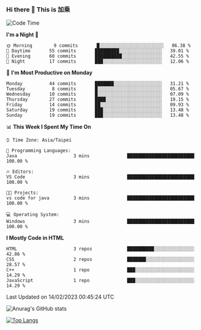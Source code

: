 ### Hi there 👋 This is 加乘



<!--START_SECTION:waka-->
![Code Time](http://img.shields.io/badge/Code%20Time-28%20mins-blue)

**I'm a Night 🦉** 

```text
🌞 Morning        9 commits       █░░░░░░░░░░░░░░░░░░░░░░░░   06.38 % 
🌆 Daytime       55 commits       █████████░░░░░░░░░░░░░░░░   39.01 % 
🌃 Evening       60 commits       ██████████░░░░░░░░░░░░░░░   42.55 % 
🌙 Night         17 commits       ███░░░░░░░░░░░░░░░░░░░░░░   12.06 % 

```
📅 **I'm Most Productive on Monday** 

```text
Monday          44 commits       ███████░░░░░░░░░░░░░░░░░░   31.21 % 
Tuesday          8 commits       █░░░░░░░░░░░░░░░░░░░░░░░░   05.67 % 
Wednesday       10 commits       █░░░░░░░░░░░░░░░░░░░░░░░░   07.09 % 
Thursday        27 commits       ████░░░░░░░░░░░░░░░░░░░░░   19.15 % 
Friday          14 commits       ██░░░░░░░░░░░░░░░░░░░░░░░   09.93 % 
Saturday        19 commits       ███░░░░░░░░░░░░░░░░░░░░░░   13.48 % 
Sunday          19 commits       ███░░░░░░░░░░░░░░░░░░░░░░   13.48 % 

```


📊 **This Week I Spent My Time On** 

```text
⌚︎ Time Zone: Asia/Taipei

💬 Programming Languages: 
Java                     3 mins              █████████████████████████   100.00 % 

🔥 Editors: 
VS Code                  3 mins              █████████████████████████   100.00 % 

🐱‍💻 Projects: 
vs code for java         3 mins              █████████████████████████   100.00 % 

💻 Operating System: 
Windows                  3 mins              █████████████████████████   100.00 % 

```

**I Mostly Code in HTML** 

```text
HTML                     3 repos             ██████████░░░░░░░░░░░░░░░   42.86 % 
CSS                      2 repos             ███████░░░░░░░░░░░░░░░░░░   28.57 % 
C++                      1 repo              ███░░░░░░░░░░░░░░░░░░░░░░   14.29 % 
JavaScript               1 repo              ███░░░░░░░░░░░░░░░░░░░░░░   14.29 % 

```



 Last Updated on 14/02/2023 00:45:24 UTC
<!--END_SECTION:waka-->


![Anurag's GitHub stats](https://github-readme-stats.vercel.app/api?username=40436michael&show_icons=true)

[![Top Langs](https://github-readme-stats.vercel.app/api/top-langs/?username=40436michael&layout=compact)](https://github.com/anuraghazra/github-readme-stats)



<!--
**40436michael/40436michael** is a ✨ _special_ ✨ repository because its `README.md` (this file) appears on your GitHub profile.

Here are some ideas to get you started:

- 🔭 I’m currently working on ...
- 🌱 I’m currently learning ...
- 👯 I’m looking to collaborate on ...
- 🤔 I’m looking for help with ...
- 💬 Ask me about ...
- 📫 How to reach me: ...
- 😄 Pronouns: ...
- ⚡ Fun fact: ...
-->
